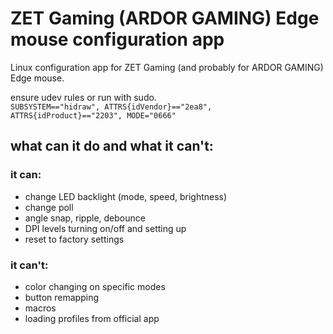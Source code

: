 # ZET Gaming (ARDOR GAMING) Edge mouse configuration app

Linux configuration app for ZET Gaming (and probably for ARDOR GAMING) Edge mouse.

ensure udev rules or run with sudo.  
```SUBSYSTEM=="hidraw", ATTRS{idVendor}=="2ea8", ATTRS{idProduct}=="2203", MODE="0666"```

## what can it do and what it can't:

### it can:  
- change LED backlight (mode, speed, brightness)  
- change poll  
- angle snap, ripple, debounce  
- DPI levels turning on/off and setting up  
- reset to factory settings  

### it can't:
- color changing on specific modes
- button remapping  
- macros  
- loading profiles from official app  